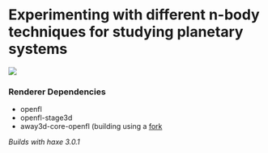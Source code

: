 Experimenting with different n-body techniques for studying planetary systems
==============================

![](/master/Output%20Images/screenshot%20v0.1.png)

### Renderer Dependencies
* openfl
* openfl-stage3d
* away3d-core-openfl (building using a [fork](raw.github.com/haxiomic/Planetary-System-N-Body-Techniques/Output%20Images/screenshot%20v0.1.png)

*Builds with haxe 3.0.1*
